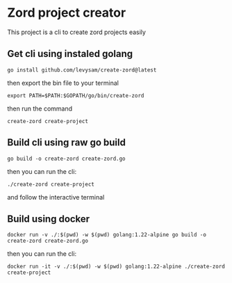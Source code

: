 # Zord project creator

This project is a cli to create zord projects easily

## Get cli using instaled golang

``` SHELL
go install github.com/levysam/create-zord@latest
```

then export the bin file to your terminal

``` SHELL
export PATH=$PATH:$GOPATH/go/bin/create-zord
```

then run the command

``` SHELL
create-zord create-project
```

## Build cli using raw go build

``` SHELL
go build -o create-zord create-zord.go
```
then you can run the cli:

``` SHELL
./create-zord create-project
```

and follow the interactive terminal

## Build using docker
 
``` SHELL
docker run -v ./:$(pwd) -w $(pwd) golang:1.22-alpine go build -o create-zord create-zord.go
```

then you can run the cli:

``` SHELL
docker run -it -v ./:$(pwd) -w $(pwd) golang:1.22-alpine ./create-zord create-project
```
